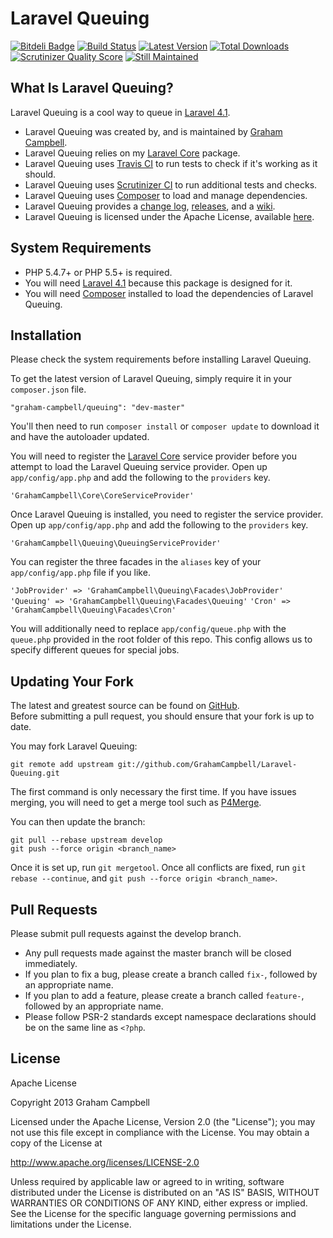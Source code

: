 Laravel Queuing
===============


[![Bitdeli Badge](https://d2weczhvl823v0.cloudfront.net/GrahamCampbell/Laravel-Queuing/trend.png)](https://bitdeli.com/free "Bitdeli Badge")
[![Build Status](https://travis-ci.org/GrahamCampbell/Laravel-Queuing.png?branch=master)](https://travis-ci.org/GrahamCampbell/Laravel-Queuing)
[![Latest Version](https://poser.pugx.org/graham-campbell/queuing/v/stable.png)](https://packagist.org/packages/graham-campbell/queuing)
[![Total Downloads](https://poser.pugx.org/graham-campbell/queuing/downloads.png)](https://packagist.org/packages/graham-campbell/queuing)
[![Scrutinizer Quality Score](https://scrutinizer-ci.com/g/GrahamCampbell/Laravel-Queuing/badges/quality-score.png?s=8aa8514610dfe89cd32922515c7ed35d0901bdd9)](https://scrutinizer-ci.com/g/GrahamCampbell/Laravel-Queuing)
[![Still Maintained](http://stillmaintained.com/GrahamCampbell/Laravel-Queuing.png)](http://stillmaintained.com/GrahamCampbell/Laravel-Queuing)


## What Is Laravel Queuing?

Laravel Queuing is a cool way to queue in [Laravel 4.1](http://laravel.com).  

* Laravel Queuing was created by, and is maintained by [Graham Campbell](https://github.com/GrahamCampbell).  
* Laravel Queuing relies on my [Laravel Core](https://github.com/GrahamCampbell/Laravel-Core) package.  
* Laravel Queuing uses [Travis CI](https://travis-ci.org/GrahamCampbell/Laravel-Queuing) to run tests to check if it's working as it should.  
* Laravel Queuing uses [Scrutinizer CI](https://scrutinizer-ci.com/g/GrahamCampbell/Laravel-Queuing) to run additional tests and checks.  
* Laravel Queuing uses [Composer](https://getcomposer.org) to load and manage dependencies.  
* Laravel Queuing provides a [change log](https://github.com/GrahamCampbell/Laravel-Queuing/blob/master/CHANGELOG.md), [releases](https://github.com/GrahamCampbell/Laravel-Queuing/releases), and a [wiki](https://github.com/GrahamCampbell/Laravel-Queuing/wiki).  
* Laravel Queuing is licensed under the Apache License, available [here](https://github.com/GrahamCampbell/Laravel-Queuing/blob/master/LICENSE.md).  


## System Requirements

* PHP 5.4.7+ or PHP 5.5+ is required.
* You will need [Laravel 4.1](http://laravel.com) because this package is designed for it.  
* You will need [Composer](https://getcomposer.org) installed to load the dependencies of Laravel Queuing.  


## Installation

Please check the system requirements before installing Laravel Queuing.  

To get the latest version of Laravel Queuing, simply require it in your `composer.json` file.

`"graham-campbell/queuing": "dev-master"`

You'll then need to run `composer install` or `composer update` to download it and have the autoloader updated.

You will need to register the [Laravel Core](https://github.com/GrahamCampbell/Laravel-Core) service provider before you attempt to load the Laravel Queuing service provider. Open up `app/config/app.php` and add the following to the `providers` key.

`'GrahamCampbell\Core\CoreServiceProvider'`

Once Laravel Queuing is installed, you need to register the service provider. Open up `app/config/app.php` and add the following to the `providers` key.

`'GrahamCampbell\Queuing\QueuingServiceProvider'`

You can register the three facades in the `aliases` key of your `app/config/app.php` file if you like.

`'JobProvider' => 'GrahamCampbell\Queuing\Facades\JobProvider'`
`'Queuing' => 'GrahamCampbell\Queuing\Facades\Queuing'`
`'Cron' => 'GrahamCampbell\Queuing\Facades\Cron'`

You will additionally need to replace `app/config/queue.php` with the `queue.php` provided in the root folder of this repo. This config allows us to specify different queues for special jobs.


## Updating Your Fork

The latest and greatest source can be found on [GitHub](https://github.com/GrahamCampbell/Laravel-Queuing).  
Before submitting a pull request, you should ensure that your fork is up to date.  

You may fork Laravel Queuing:  

    git remote add upstream git://github.com/GrahamCampbell/Laravel-Queuing.git

The first command is only necessary the first time. If you have issues merging, you will need to get a merge tool such as [P4Merge](http://perforce.com/product/components/perforce_visual_merge_and_diff_tools).  

You can then update the branch:  

    git pull --rebase upstream develop
    git push --force origin <branch_name>

Once it is set up, run `git mergetool`. Once all conflicts are fixed, run `git rebase --continue`, and `git push --force origin <branch_name>`.  


## Pull Requests

Please submit pull requests against the develop branch.  

* Any pull requests made against the master branch will be closed immediately.  
* If you plan to fix a bug, please create a branch called `fix-`, followed by an appropriate name.  
* If you plan to add a feature, please create a branch called `feature-`, followed by an appropriate name.  
* Please follow PSR-2 standards except namespace declarations should be on the same line as `<?php`.  


## License

Apache License  

Copyright 2013 Graham Campbell  

Licensed under the Apache License, Version 2.0 (the "License");
you may not use this file except in compliance with the License.
You may obtain a copy of the License at  

 http://www.apache.org/licenses/LICENSE-2.0  

Unless required by applicable law or agreed to in writing, software
distributed under the License is distributed on an "AS IS" BASIS,
WITHOUT WARRANTIES OR CONDITIONS OF ANY KIND, either express or implied.
See the License for the specific language governing permissions and
limitations under the License.  
